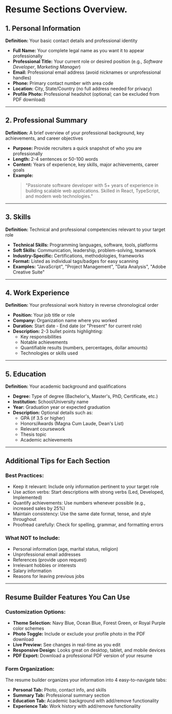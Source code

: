 # Resume Sections Overview.

## 1. Personal Information
**Definition:** Your basic contact details and professional identity

- **Full Name:** Your complete legal name as you want it to appear professionally  
- **Professional Title:** Your current role or desired position (e.g., *Software Developer*, *Marketing Manager*)  
- **Email:** Professional email address (avoid nicknames or unprofessional handles)  
- **Phone:** Primary contact number with area code  
- **Location:** City, State/Country (no full address needed for privacy)  
- **Profile Photo:** Professional headshot (optional; can be excluded from PDF download)  

---

## 2. Professional Summary  
**Definition:** A brief overview of your professional background, key achievements, and career objectives

- **Purpose:** Provide recruiters a quick snapshot of who you are professionally  
- **Length:** 2-4 sentences or 50-100 words  
- **Content:** Years of experience, key skills, major achievements, career goals  
- **Example:**  
  > "Passionate software developer with 5+ years of experience in building scalable web applications. Skilled in React, TypeScript, and modern web technologies."

---

## 3. Skills  
**Definition:** Technical and professional competencies relevant to your target role

- **Technical Skills:** Programming languages, software, tools, platforms  
- **Soft Skills:** Communication, leadership, problem-solving, teamwork  
- **Industry-Specific:** Certifications, methodologies, frameworks  
- **Format:** Listed as individual tags/badges for easy scanning  
- **Examples:** "JavaScript", "Project Management", "Data Analysis", "Adobe Creative Suite"

---

## 4. Work Experience  
**Definition:** Your professional work history in reverse chronological order

- **Position:** Your job title or role  
- **Company:** Organization name where you worked  
- **Duration:** Start date - End date (or "Present" for current role)  
- **Description:** 2-3 bullet points highlighting:  
  - Key responsibilities  
  - Notable achievements  
  - Quantifiable results (numbers, percentages, dollar amounts)  
  - Technologies or skills used  

---

## 5. Education  
**Definition:** Your academic background and qualifications

- **Degree:** Type of degree (Bachelor's, Master's, PhD, Certificate, etc.)  
- **Institution:** School/University name  
- **Year:** Graduation year or expected graduation  
- **Description:** Optional details such as:  
  - GPA (if 3.5 or higher)  
  - Honors/Awards (Magna Cum Laude, Dean's List)  
  - Relevant coursework  
  - Thesis topic  
  - Academic achievements  

---

## Additional Tips for Each Section  

### Best Practices:  
- Keep it relevant: Include only information pertinent to your target role  
- Use action verbs: Start descriptions with strong verbs (Led, Developed, Implemented)  
- Quantify achievements: Use numbers whenever possible (e.g., increased sales by 25%)  
- Maintain consistency: Use the same date format, tense, and style throughout  
- Proofread carefully: Check for spelling, grammar, and formatting errors  

### What NOT to Include:  
- Personal information (age, marital status, religion)  
- Unprofessional email addresses  
- References (provide upon request)  
- Irrelevant hobbies or interests  
- Salary information  
- Reasons for leaving previous jobs  

---

## Resume Builder Features You Can Use  

### Customization Options:  
- **Theme Selection:** Navy Blue, Ocean Blue, Forest Green, or Royal Purple color schemes  
- **Photo Toggle:** Include or exclude your profile photo in the PDF download  
- **Live Preview:** See changes in real-time as you edit  
- **Responsive Design:** Looks great on desktop, tablet, and mobile devices  
- **PDF Export:** Download a professional PDF version of your resume  

### Form Organization:  
The resume builder organizes your information into 4 easy-to-navigate tabs:  
- **Personal Tab:** Photo, contact info, and skills  
- **Summary Tab:** Professional summary section  
- **Education Tab:** Academic background with add/remove functionality  
- **Experience Tab:** Work history with add/remove functionality  



